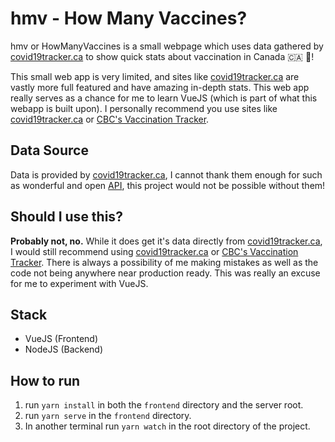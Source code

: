# hmv - How Many Vaccines?
hmv or HowManyVaccines is a small webpage which uses data gathered by [covid19tracker.ca](http://covid19tracker.ca) to show quick stats about vaccination in Canada 🇨🇦 🍁!

This small web app is very limited, and sites like [covid19tracker.ca](http://covid19tracker.ca) are vastly more full featured and have amazing in-depth stats. This web app really serves as a chance for me to learn VueJS (which is part of what this webapp is built upon). I personally recommend you use sites like [covid19tracker.ca](http://covid19tracker.ca) or [CBC's Vaccination Tracker](https://newsinteractives.cbc.ca/coronavirustracker/).

## Data Source
Data is provided by [covid19tracker.ca](http://covid19tracker.ca), I cannot thank them enough for such as wonderful and open [API](http://api.covid19tracker.ca), this project would not be possible without them!

## Should I use this?

<b>Probably not, no.</b> While it does get it's data directly from [covid19tracker.ca](http://covid19tracker.ca), I would still recommend using [covid19tracker.ca](http://covid19tracker.ca) or [CBC's Vaccination Tracker](https://newsinteractives.cbc.ca/coronavirustracker/). There is always a possibility of me making mistakes as well as the code not being anywhere near production ready. This was really an excuse for me to experiment with VueJS.

## Stack
- VueJS (Frontend)
- NodeJS (Backend)

## How to run 
1. run `yarn install` in both the `frontend` directory and the server root.
2. run `yarn serve` in the `frontend` directory.
3. In another terminal run `yarn watch` in the root directory of the project.